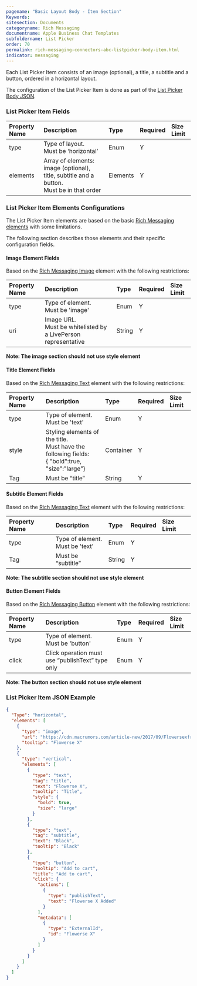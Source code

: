 ```yaml
---
pagename: "Basic Layout Body - Item Section"
Keywords:
sitesection: Documents
categoryname: Rich Messaging
documentname: Apple Business Chat Templates
subfoldername: List Picker
order: 70
permalink: rich-messaging-connectors-abc-listpicker-body-item.html
indicator: messaging
---
```


Each List Picker Item consists of an image (optional), a title, a subtitle and a button, ordered in a horizontal layout.

The configuration of the List Picker Item is done as part of the [List Picker Body JSON](rich-messaging-connectors-abc-listpicker-body.html).

### List Picker Item Fields

| Property Name | Description | Type | Required | Size Limit |
| :--- | :--- | :--- | :--- | :--- |
| type | Type of layout. <br/> Must be ‘horizontal’ | Enum | Y |  |
| elements | Array of elements: image (optional), title, subtitle and a button. <br/> Must be in that order | Elements | Y |  |


### List Picker Item Elements Configurations

The List Picker Item elements are based on the basic [Rich Messaging elements](rich-messaging-getting-started.html) with some limitations.

The following section describes those elements and their specific configuration fields.

#### Image Element Fields

Based on the [Rich Messaging Image](rich-messaging-basic-elements-image.html) element with the following restrictions:

| Property Name | Description | Type | Required | Size Limit |
| :--- | :--- | :--- | :--- | :--- |
| type | Type of element. <br/> Must be 'image' | Enum | Y |  |
| uri | Image URL. <br/> Must be whitelisted by a LivePerson representative | String | Y |  |

**Note: The image section should not use style element**

#### Title Element Fields

Based on the [Rich Messaging Text](rich-messaging-basic-elements-text.html) element with the following restrictions:

| Property Name | Description | Type | Required | Size Limit |
| :--- | :--- | :--- | :--- | :--- |
| type | Type of element. <br/> Must be 'text' | Enum | Y |  |
| style | Styling elements of the title. </br>Must have the following fields:<br/>{ "bold":true,<br/>			"size":"large"}  | Container | Y |  |
| Tag | Must be “title” | String | Y |  |

#### Subtitle Element Fields

Based on the [Rich Messaging Text](rich-messaging-basic-elements-text.html) element with the following restrictions:

| Property Name | Description | Type | Required | Size Limit |
| :--- | :--- | :--- | :--- | :--- |
| type | Type of element. <br/> Must be 'text' | Enum | Y |  |
| Tag | Must be “subtitle” | String | Y |  |

**Note: The subtitle section should not use style element**

#### Button Element Fields

Based on the [Rich Messaging Button](rich-messaging-basic-elements-button.html) element with the following restrictions:

| Property Name | Description | Type | Required | Size Limit |
| :--- | :--- | :--- | :--- | :--- |
| type | Type of element. <br/> Must be 'button' | Enum | Y |  |
| click | Click operation must use “publishText” type only  | Enum | Y |  |

**Note: The button section should not use style element**


### List Picker Item JSON Example

```json
{
  "Type": "horizontal",
  "elements": [
    {
      "type": "image",
      "url": "https://cdn.macrumors.com/article-new/2017/09/Flowersexfrontback-800x573.jpg",
      "tooltip": "Flowerse X"
    },
    {
      "type": "vertical",
      "elements": [
        {
          "type": "text",
          "tag": "title",
          "text": "Flowerse X",
          "tooltip": "Title",
          "style": {
            "bold": true,
            "size": "large"
          }
        },
        {
          "type": "text",
          "tag": "subtitle",
          "text": "Black",
          "tooltip": "Black"
        },
        {
          "type": "button",
          "tooltip": "Add to cart",
          "title": "Add to cart",
          "click": {
            "actions": [
              {
                "type": "publishText",
                "text": "Flowerse X Added"
              }
            ],
            "metadata": [
              {
                "type": "ExternalId",
                "id": "Flowerse X"
              }
            ]
          }
        }
      ]
    }
  ]
}
```
